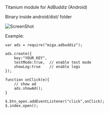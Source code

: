 Titanium module for AdBuddiz (Android)

Binary inside android/dist/ folder

![ScreenShot](https://raw.github.com/m1ga/tiadbuddiz/master/android/example/screen.png)

Example:

```
var ads = require("miga.adbuddiz");

ads.create({
    key:"YOUR_KEY",
    testMode:true,  // enable test mode
    showLog:true    // enable logs
});

function onClick(e){
    // show ad
    ads.showAd();
}

$.btn_open.addEventListener("click",onClick);
$.index.open();

```
